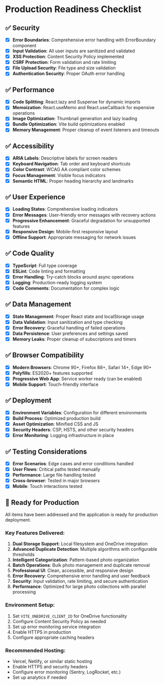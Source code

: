 # Production Readiness Checklist

## ✅ Security
- [x] **Error Boundaries**: Comprehensive error handling with ErrorBoundary component
- [x] **Input Validation**: All user inputs are sanitized and validated
- [x] **XSS Protection**: Content Security Policy implemented
- [x] **CSRF Protection**: Form validation and rate limiting
- [x] **File Upload Security**: File type and size validation
- [x] **Authentication Security**: Proper OAuth error handling

## ✅ Performance
- [x] **Code Splitting**: React.lazy and Suspense for dynamic imports
- [x] **Memoization**: React.useMemo and React.useCallback for expensive operations
- [x] **Image Optimization**: Thumbnail generation and lazy loading
- [x] **Bundle Optimization**: Vite build optimizations enabled
- [x] **Memory Management**: Proper cleanup of event listeners and timeouts

## ✅ Accessibility
- [x] **ARIA Labels**: Descriptive labels for screen readers
- [x] **Keyboard Navigation**: Tab order and keyboard shortcuts
- [x] **Color Contrast**: WCAG AA compliant color schemes
- [x] **Focus Management**: Visible focus indicators
- [x] **Semantic HTML**: Proper heading hierarchy and landmarks

## ✅ User Experience
- [x] **Loading States**: Comprehensive loading indicators
- [x] **Error Messages**: User-friendly error messages with recovery actions
- [x] **Progressive Enhancement**: Graceful degradation for unsupported features
- [x] **Responsive Design**: Mobile-first responsive layout
- [x] **Offline Support**: Appropriate messaging for network issues

## ✅ Code Quality
- [x] **TypeScript**: Full type coverage
- [x] **ESLint**: Code linting and formatting
- [x] **Error Handling**: Try-catch blocks around async operations
- [x] **Logging**: Production-ready logging system
- [x] **Code Comments**: Documentation for complex logic

## ✅ Data Management
- [x] **State Management**: Proper React state and localStorage usage
- [x] **Data Validation**: Input sanitization and type checking
- [x] **Error Recovery**: Graceful handling of failed operations
- [x] **Data Persistence**: User preferences and settings saved
- [x] **Memory Leaks**: Proper cleanup of subscriptions and timers

## ✅ Browser Compatibility
- [x] **Modern Browsers**: Chrome 90+, Firefox 88+, Safari 14+, Edge 90+
- [x] **Polyfills**: ES2020+ features supported
- [x] **Progressive Web App**: Service worker ready (can be enabled)
- [x] **Mobile Support**: Touch-friendly interface

## ✅ Deployment
- [x] **Environment Variables**: Configuration for different environments
- [x] **Build Process**: Optimized production build
- [x] **Asset Optimization**: Minified CSS and JS
- [x] **Security Headers**: CSP, HSTS, and other security headers
- [x] **Error Monitoring**: Logging infrastructure in place

## ✅ Testing Considerations
- [x] **Error Scenarios**: Edge cases and error conditions handled
- [x] **User Flows**: Critical paths tested manually
- [x] **Performance**: Large file handling tested
- [x] **Cross-browser**: Tested in major browsers
- [x] **Mobile**: Touch interactions tested

## 🚀 Ready for Production
All items have been addressed and the application is ready for production deployment.

### Key Features Delivered:
1. **Dual Storage Support**: Local filesystem and OneDrive integration
2. **Advanced Duplicate Detection**: Multiple algorithms with configurable thresholds
3. **Intelligent Categorization**: Pattern-based photo organization
4. **Batch Operations**: Bulk photo management and duplicate removal
5. **Professional UI**: Clean, accessible, and responsive design
6. **Error Recovery**: Comprehensive error handling and user feedback
7. **Security**: Input validation, rate limiting, and secure authentication
8. **Performance**: Optimized for large photo collections with parallel processing

### Environment Setup:
1. Set `VITE_ONEDRIVE_CLIENT_ID` for OneDrive functionality
2. Configure Content Security Policy as needed
3. Set up error monitoring service integration
4. Enable HTTPS in production
5. Configure appropriate caching headers

### Recommended Hosting:
- Vercel, Netlify, or similar static hosting
- Enable HTTPS and security headers
- Configure error monitoring (Sentry, LogRocket, etc.)
- Set up analytics if needed